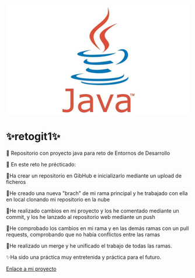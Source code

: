 ![Imagen de Portada](README.jpg)
# ✨retogit1✨

🔭 Repositorio con proyecto java para reto de Entornos de Desarrollo

🌱 En este reto he précticado:

  💬Ha crear un repositorio en GibHub e inicializarlo mediante un upload de ficheros
  
  💬He creado una nueva "brach" de mi rama principal y he trabajado con ella en local clonando mi repositorio en la nube 
  
  💬He realizado cambios en mi proyecto y los he comentado mediante un commit, y los he lanzado al repositorio web mediante un push
  
  💬He comprobado los cambios en mi rama y en las demás ramas con un pull requests, comprobando que no había conflictos entre las ramas
  
  💬He realizado un merge y he unificado el trabajo de todas las ramas.
  
✨Ha sido una práctica muy entretenida y práctica para el futuro.




[Enlace a mi proyecto](https://github.com/Laursago/retogit1)
